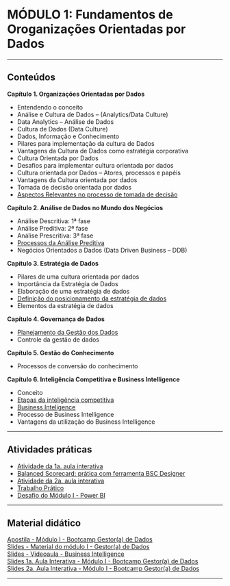 # MÓDULO 1: Fundamentos de Oroganizações Orientadas por Dados  

---  

## Conteúdos
**Capítulo 1. Organizações Orientadas por Dados**  
- Entendendo o conceito  
- Análise e Cultura de Dados – (Analytics/Data Culture) 
- Data Analytics – Análise de Dados  
- Cultura de Dados (Data Culture) 
- Dados, Informação e Conhecimento 
- Pilares para implementação da cultura de Dados
- Vantagens da Cultura de Dados como estratégia corporativa  
- Cultura Orientada por Dados 
- Desafios para implementar cultura orientada por dados 
- Cultura orientada por Dados – Atores, processos e papéis 
- Vantagens da Cultura orientada por dados 
- Tomada de decisão orientada por dados  
- [Aspectos Relevantes no processo de tomada de decisão](https://github.com/rosacarla/Data-Analytics-bootcamp-gestor-de-dados/blob/main/modulo%201-GD/outras-praticas/acompanhamento-planner.jpg)

**Capítulo 2. Análise de Dados no Mundo dos Negócios**  
- Análise Descritiva: 1ª fase 
- Análise Preditiva: 2ª fase  
- Análise Prescritiva: 3ª fase 
- [Processos da Análise Preditiva](https://en.wikipedia.org/wiki/Predictive_analytics#Predictive_models) 
- Negócios Orientados a Dados (Data Driven Business – DDB)  

**Capítulo 3. Estratégia de Dados**  
- Pilares de uma cultura orientada por dados  
- Importância da Estratégia de Dados  
- Elaboração de uma estratégia de dados 
- [Definição do posicionamento da estratégia de dados](https://github.com/rosacarla/Data-Analytics-bootcamp-gestor-de-dados/tree/main/modulo%201-GD/outras-praticas/balanced-scorecard) 
- Elementos da estratégia de dados

**Capítulo 4. Governança de Dados**  
- [Planejamento da Gestão dos Dados](https://github.com/rosacarla/Data-Analytics-bootcamp-gestor-de-dados/blob/main/modulo%201-GD/trabalho-pratico/data-management-dama-dmbok-v2.jpg)  
- Controle da gestão de dados

**Capítulo 5. Gestão do Conhecimento**  
- Processos de conversão do conhecimento

**Capítulo 6. Inteligência Competitiva e Business Intelligence**  
- Conceito
- [Etapas da inteligência competitiva](https://github.com/rosacarla/Data-Analytics-bootcamp-gestor-de-dados/blob/main/modulo%201-GD/trabalho-pratico/etapas-inteligencia-competitiva.jpg) 
- [Business Inteligence](https://github.com/rosacarla/Data-Analytics-bootcamp-gestor-de-dados/tree/main/modulo%201-GD/pratica-powerBI)
- Processo de Business Intelligence
- Vantagens da utilização do Business Intelligence 


---  


## Atividades práticas
- [Atividade da 1a. aula interativa](https://github.com/rosacarla/Data-Analytics-bootcamp-gestor-de-dados/blob/main/modulo%201-GD/outras-praticas/atividade-aula-interativa1.pdf)  
- [Balanced Scorecard: prática com ferramenta BSC Designer](https://github.com/rosacarla/Data-Analytics-bootcamp-gestor-de-dados/blob/main/modulo%201-GD/outras-praticas/balanced-scorecard/Ferramenta_BSC_Designer.gif)  
- [Atividade da 2a. aula interativa](https://github.com/rosacarla/Data-Analytics-bootcamp-gestor-de-dados/blob/main/modulo%201-GD/outras-praticas/atividade-aula-interativa2.pdf)  
- [Trabalho Prático](https://github.com/rosacarla/Data-Analytics-bootcamp-gestor-de-dados/tree/main/modulo%201-GD/trabalho-pratico)  
- [Desafio do Módulo I - Power BI](https://github.com/rosacarla/Data-Analytics-bootcamp-gestor-de-dados/blob/main/modulo%201-GD/desafio1-bootcamp-odd/desafio_bootcamp_ood/Orienta%C3%A7%C3%B5es%20para%20o%20Desafio.pdf)  


---  


## Material didático  
[Apostila - Módulo I - Bootcamp Gestor(a) de Dados](https://github.com/rosacarla/Data-Analytics-bootcamp-gestor-de-dados/blob/main/modulo%201-GD/material-de-aulas/Apostila%20-%20M%C3%B3dulo%201%20-%20Bootcamp%20Gestor(a)%20de%20Dados.pdf)  
[Slides - Material do módulo I - Gestor(a) de Dados](https://github.com/rosacarla/Data-Analytics-bootcamp-gestor-de-dados/blob/main/modulo%201-GD/material-de-aulas/Slides%20-%20Material%20do%20m%C3%B3dulo%201%20-%20Gestor(a)%20de%20dados.pdf)  
[Slides - Videoaula - Business Intelligence](https://github.com/rosacarla/Data-Analytics-bootcamp-gestor-de-dados/blob/main/modulo%201-GD/material-de-aulas/Slides-videoaula-business-intelligence.pdf)  
[Slides 1a. Aula Interativa - Módulo I - Bootcamp Gestor(a) de Dados](https://github.com/rosacarla/Data-Analytics-bootcamp-gestor-de-dados/blob/main/modulo%201-GD/material-de-aulas/Slides%201a%20Aula%20Interativa%20-%20M%C3%B3dulo%201%20-%20Bootcamp%20Gestor(a)%20de%20Dados.pdf)  
[Slides 2a. Aula Interativa - Módulo I - Bootcamp Gestor(a) de Dados](https://github.com/rosacarla/Data-Analytics-bootcamp-gestor-de-dados/blob/main/modulo%201-GD/material-de-aulas/Slides%202a%20Aula%20Interativa%20%E2%88%92%20M%C3%B3dulo%201%20%E2%88%92%20Bootcamp%20Gestor(a)%20de%20Dados.pdf)  


---  
